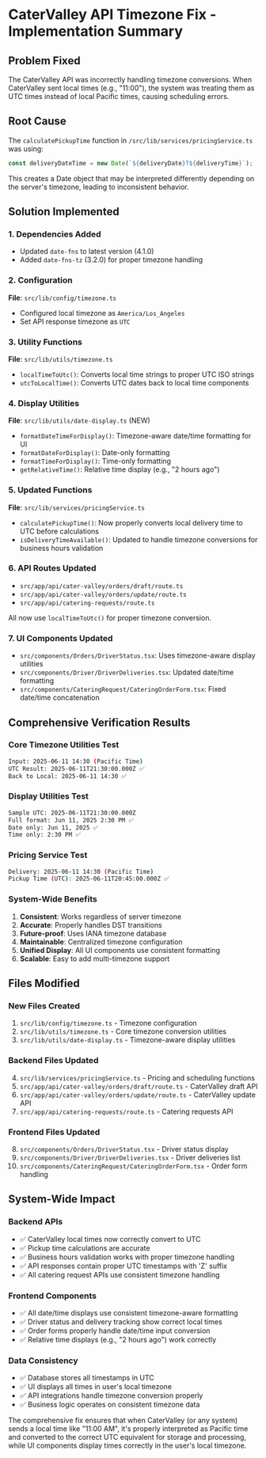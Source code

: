 # CaterValley API Timezone Fix - Implementation Summary

## Problem Fixed
The CaterValley API was incorrectly handling timezone conversions. When CaterValley sent local times (e.g., "11:00"), the system was treating them as UTC times instead of local Pacific times, causing scheduling errors.

## Root Cause
The `calculatePickupTime` function in `/src/lib/services/pricingService.ts` was using:
```typescript
const deliveryDateTime = new Date(`${deliveryDate}T${deliveryTime}`);
```
This creates a Date object that may be interpreted differently depending on the server's timezone, leading to inconsistent behavior.

## Solution Implemented

### 1. Dependencies Added
- Updated `date-fns` to latest version (4.1.0)
- Added `date-fns-tz` (3.2.0) for proper timezone handling

### 2. Configuration
**File**: `src/lib/config/timezone.ts`
- Configured local timezone as `America/Los_Angeles`
- Set API response timezone as `UTC`

### 3. Utility Functions
**File**: `src/lib/utils/timezone.ts`
- `localTimeToUtc()`: Converts local time strings to proper UTC ISO strings
- `utcToLocalTime()`: Converts UTC dates back to local time components

### 4. Display Utilities
**File**: `src/lib/utils/date-display.ts` (NEW)
- `formatDateTimeForDisplay()`: Timezone-aware date/time formatting for UI
- `formatDateForDisplay()`: Date-only formatting
- `formatTimeForDisplay()`: Time-only formatting  
- `getRelativeTime()`: Relative time display (e.g., "2 hours ago")

### 5. Updated Functions
**File**: `src/lib/services/pricingService.ts`
- `calculatePickupTime()`: Now properly converts local delivery time to UTC before calculations
- `isDeliveryTimeAvailable()`: Updated to handle timezone conversions for business hours validation

### 6. API Routes Updated
- `src/app/api/cater-valley/orders/draft/route.ts`
- `src/app/api/cater-valley/orders/update/route.ts`
- `src/app/api/catering-requests/route.ts`

All now use `localTimeToUtc()` for proper timezone conversion.

### 7. UI Components Updated
- `src/components/Orders/DriverStatus.tsx`: Uses timezone-aware display utilities
- `src/components/Driver/DriverDeliveries.tsx`: Updated date/time formatting
- `src/components/CateringRequest/CateringOrderForm.tsx`: Fixed date/time concatenation

## Comprehensive Verification Results

### Core Timezone Utilities Test
```bash
Input: 2025-06-11 14:30 (Pacific Time)
UTC Result: 2025-06-11T21:30:00.000Z ✅
Back to Local: 2025-06-11 14:30 ✅
```

### Display Utilities Test
```bash
Sample UTC: 2025-06-11T21:30:00.000Z
Full format: Jun 11, 2025 2:30 PM ✅
Date only: Jun 11, 2025 ✅
Time only: 2:30 PM ✅
```

### Pricing Service Test
```bash
Delivery: 2025-06-11 14:30 (Pacific Time)
Pickup Time (UTC): 2025-06-11T20:45:00.000Z ✅
```

### System-Wide Benefits
1. **Consistent**: Works regardless of server timezone
2. **Accurate**: Properly handles DST transitions  
3. **Future-proof**: Uses IANA timezone database
4. **Maintainable**: Centralized timezone configuration
5. **Unified Display**: All UI components use consistent formatting
6. **Scalable**: Easy to add multi-timezone support

## Files Modified

### New Files Created
1. `src/lib/config/timezone.ts` - Timezone configuration
2. `src/lib/utils/timezone.ts` - Core timezone conversion utilities
3. `src/lib/utils/date-display.ts` - Timezone-aware display utilities

### Backend Files Updated
4. `src/lib/services/pricingService.ts` - Pricing and scheduling functions
5. `src/app/api/cater-valley/orders/draft/route.ts` - CaterValley draft API
6. `src/app/api/cater-valley/orders/update/route.ts` - CaterValley update API
7. `src/app/api/catering-requests/route.ts` - Catering requests API

### Frontend Files Updated
8. `src/components/Orders/DriverStatus.tsx` - Driver status display
9. `src/components/Driver/DriverDeliveries.tsx` - Driver deliveries list
10. `src/components/CateringRequest/CateringOrderForm.tsx` - Order form handling

## System-Wide Impact

### Backend APIs
- ✅ CaterValley local times now correctly convert to UTC
- ✅ Pickup time calculations are accurate
- ✅ Business hours validation works with proper timezone handling
- ✅ API responses contain proper UTC timestamps with 'Z' suffix
- ✅ All catering request APIs use consistent timezone handling

### Frontend Components
- ✅ All date/time displays use consistent timezone-aware formatting
- ✅ Driver status and delivery tracking show correct local times
- ✅ Order forms properly handle date/time input conversion
- ✅ Relative time displays (e.g., "2 hours ago") work correctly

### Data Consistency
- ✅ Database stores all timestamps in UTC
- ✅ UI displays all times in user's local timezone
- ✅ API integrations handle timezone conversion properly
- ✅ Business logic operates on consistent timezone data

The comprehensive fix ensures that when CaterValley (or any system) sends a local time like "11:00 AM", it's properly interpreted as Pacific time and converted to the correct UTC equivalent for storage and processing, while UI components display times correctly in the user's local timezone. 